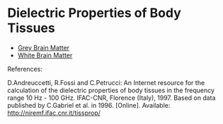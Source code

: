 # Dielectric Properties of Body Tissues

- [Grey Brain Matter](https://neuroforlunch.github.io/dielectric-properties-of-body-tissues/brain-grey-matter.html)
- [White Brain Matter](https://neuroforlunch.github.io/dielectric-properties-of-body-tissues/brain-white-matter.html)

References:


D.Andreuccetti, R.Fossi and C.Petrucci: An Internet resource for the calculation of the dielectric properties of body tissues in the frequency range 10 Hz - 100 GHz. IFAC-CNR, Florence (Italy), 1997. Based on data published by C.Gabriel et al. in 1996. [Online]. Available: http://niremf.ifac.cnr.it/tissprop/
